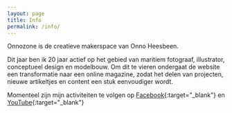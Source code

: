 ```yaml
---
layout: page
title: Info
permalink: /info/
---
```


Onnozone is de creatieve makerspace van Onno Heesbeen.

Dit jaar ben ik 20 jaar actief op het gebied van maritiem fotograaf, illustrator, conceptueel design en modelbouw. Om dit te vieren ondergaat de website een transformatie naar een online magazine, zodat het delen van projecten, nieuwe artikeltjes en content een stuk eenvoudiger wordt. 

Momenteel zijn mijn activiteiten te volgen op [Facebook](https://www.facebook.com/Onnozone-113172183839158){:target="_blank"} en [YouTube](https://www.youtube.com/channel/UCIe_v09FFodVGK34RnATljA){:target="_blank"}

